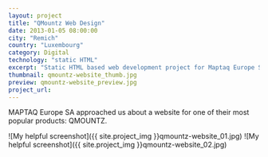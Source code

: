 ```yaml
---
layout: project
title: "QMountz Web Design"
date: 2013-01-05 08:00:00
city: "Remich"
country: "Luxembourg"
category: Digital
technology: "static HTML"
excerpt: "Static HTML based web development project for Maptaq Europe SA."
thumbnail: qmountz-website_thumb.jpg
preview: qmountz-website_preview.jpg
project_url:
---
```


MAPTAQ Europe SA approached us about a website for one of their most popular products: QMOUNTZ.

![My helpful screenshot]({{ site.project_img }}qmountz-website_01.jpg)
![My helpful screenshot]({{ site.project_img }}qmountz-website_02.jpg)
